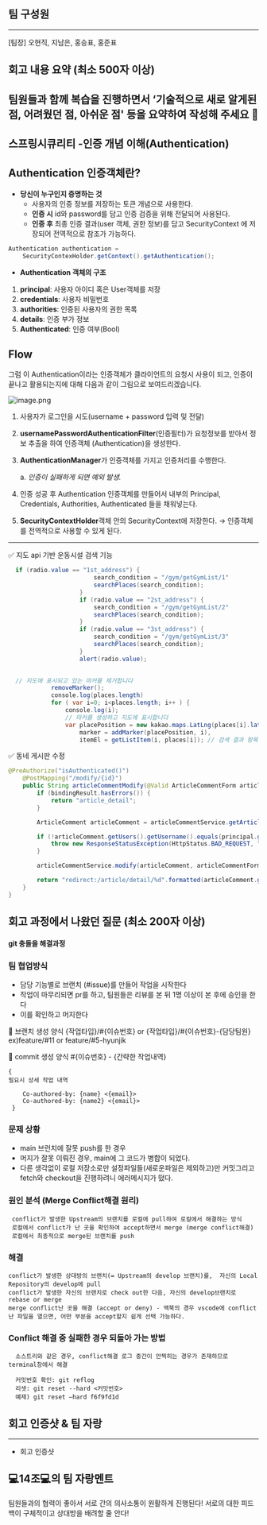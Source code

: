 ## 팀 구성원

---

[팀장] 오현직, 지남은, 홍승표, 홍준표

## 회고 내용 요약 (최소 500자 이상)
팀원들과 함께 복습을 진행하면서 ‘기술적으로 새로 알게된 점, 어려웠던 점, 아쉬운 점' 등을 요약하여 작성해 주세요 🙂
---

## 스프링시큐리티 -인증 개념 이해(Authentication)

## ****Authentication 인증객체란?****

- **당신이 누구인지 증명하는 것**
    - 사용자의 인증 정보를 저장하는 토큰 개념으로 사용한다.
    - **인증 시** id와 password를 담고 인증 검증을 위해 전달되어 사용된다.
    - **인증 후** 최종 인증 결과(user 객체, 권한 정보)를 담고 SecurityContext 에 저장되어 전역적으로 참조가 가능하다.

```java
Authentication authentication = 
	SecurityContexHolder.getContext().getAuthentication();
```

- **Authentication 객체의 구조**
1. **principal**: 사용자 아이디 혹은 User객체를 저장
2. **credentials**: 사용자 비밀번호
3. **authorities**: 인증된 사용자의 권한 목록
4. **details**: 인증 부가 정보
5. **Authenticated**: 인증 여부(Bool)



## ****Flow****

그럼 이 Authentication이라는 인증객체가 클라이언트의 요청시 사용이 되고, 인증이 끝나고 활용되는지에 대해 다음과 같이 그림으로 보여드리겠습니다.

![image.png](https://s3-us-west-2.amazonaws.com/secure.notion-static.com/2a6a398a-9051-4d1e-b14e-5bd24a33f224/image.png)

1. 사용자가 로그인을 시도(username + password 입력 및 전달)
2. **usernamePasswordAuthenticationFilter**(인증필터)가 요청정보를 받아서 정보 추출을 하여 인증객체 (Authentication)을 생성한다.
3. **AuthenticationManager**가 인증객체를 가지고 인증처리를 수행한다.
    
    a. *인증이 실패하게 되면 예외 발생.*
    
4. 인증 성공 후 Authentication 인증객체를 만들어서 내부의 Principal, Credentials, Authorities, Authenticated 들을 채워넣는다.
5. **SecurityContextHolder**객체 안의 SecurityContext에 저장한다.
→ 인증객체를 전역적으로 사용할 수 있게 된다.


---


✅ 지도 api 기반 운동시설 검색 기능 
```java
  if (radio.value == "1st_address") {
                        search_condition = "/gym/getGymList/1"
                        searchPlaces(search_condition);
                    }
                    if (radio.value == "2st_address") {
                        search_condition = "/gym/getGymList/2"
                        searchPlaces(search_condition);
                    }
                    if (radio.value == "3st_address") {
                        search_condition = "/gym/getGymList/3"
                        searchPlaces(search_condition);
                    }
                    alert(radio.value);                
                  
```


```java
  // 지도에 표시되고 있는 마커를 제거합니다
            removeMarker();
            console.log(places.length)
            for ( var i=0; i<places.length; i++ ) {
                console.log(i);
                // 마커를 생성하고 지도에 표시합니다
                var placePosition = new kakao.maps.LatLng(places[i].lat, places[i].lng),
                    marker = addMarker(placePosition, i),
                    itemEl = getListItem(i, places[i]); // 검색 결과 항목 Element를 생성합니다

```


                 

✅ 동네 게시판 수정

```java
@PreAuthorize("isAuthenticated()")
    @PostMapping("/modify/{id}")
    public String articleCommentModify(@Valid ArticleCommentForm articleCommentForm, BindingResult bindingResult, @PathVariable("id") Long id, Principal principal) {
        if (bindingResult.hasErrors()) {
            return "article_detail";
        }

        ArticleComment articleComment = articleCommentService.getArticleComment(id);

        if (!articleComment.getUsers().getUsername().equals(principal.getName())) {
            throw new ResponseStatusException(HttpStatus.BAD_REQUEST, "수정권한이 없습니다.");
        }

        articleCommentService.modify(articleComment, articleCommentForm.getContent());

        return "redirect:/article/detail/%d".formatted(articleComment.getArticle().getId(), articleComment.getId());
    }
}
```

## 회고 과정에서 나왔던 질문 (최소 200자 이상)

#### git 충돌을 해결과정
    
   ### 팀 협업방식
  
   - 담당 기능별로 브랜치 (#issue)를 만들어 작업을 시작한다
   - 작업이 마무리되면 pr를 하고, 팀원들은 리뷰를 본 뒤 1명 이상이 본 후에 승인을 한다
   - 이를 확인하고 머지한다 
    
    
   📢 브랜치 생성 양식
    {작업타입}/#{이슈번호} or {작업타입}/#{이슈번호}-{담당팀원}
    ex)feature/#11 or feature/#5-hyunjik
  
  
   📢 commit 생성 양식
    #{이슈번호} - {간략한 작업내역}

    {
    필요시 상세 작업 내역

        Co-authored-by: {name} <{email}>
        Co-authored-by: {name2} <{email}>
     }
  
  
   ### 문제 상황
   
   - main 브런치에 잘못 push를 한 경우 
   - 머지가 잘못 이뤄진 경우, main에 그 코드가 병합이 되었다.
   - 다른 생각없이 로컬 저장소로만 설정파일들(새로운파일은 제외하고)만 커밋그리고 fetch와 checkout을 진행하려니 에러메시지가 떴다.
    
    
   ### 원인 분석 (Merge Conflict해결 원리)
    
     conflict가 발생한 Upstream의 브랜치를 로컬에 pull하여 로컬에서 해결하는 방식
     로컬에서 conflict가 난 곳을 확인하여 accept하면서 merge (merge conflict해결)
     로컬에서 최종적으로 merge된 브랜치를 push


   ### 해결
    
    conflict가 발생한 상대방의 브랜치(= Upstream의 develop 브랜치)를,  자신의 Local Repository의 develop에 pull
    conflict가 발생한 자신의 브랜치로 check out한 다음, 자신의 develop브랜치로 rebase or merge
    merge conflict난 곳을 해결 (accept or deny) - 맥북의 경우 vscode에 conflict난 파일을 열으면, 어떤 부분을 accept할지 쉽게 선택 가능하다.


   ### Conflict 해결 중 실패한 경우 되돌아 가는 방법

      소스트리와 같은 경우, conflict해결 로그 중간이 안찍히는 경우가 존재하므로 terminal창에서 해결

      커밋번호 확인: git reflog
      리셋: git reset --hard <커밋번호>
      예제) git reset —hard f6f9fd1d


## 회고 인증샷 & 팀 자랑

---

- 회고 인증샷



## 💻14조💻의 팀 자랑멘트

팀원들과의 협력이 좋아서 서로 간의 의사소통이 원활하게 진행된다!
서로의 대한 피드백이 구체적이고 상대방을 배려할 줄 안다!
